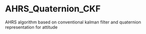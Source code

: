 # AHRS_Quaternion_CKF
 AHRS algorithm based on conventional kalman filter and quaternion representation for attitude

